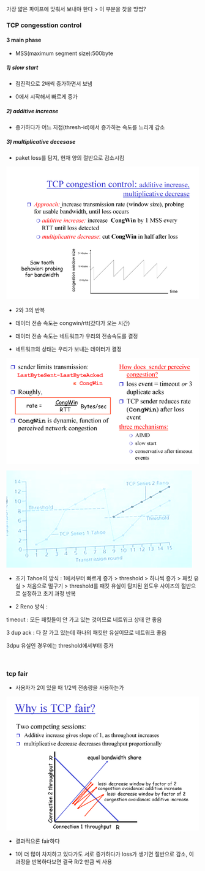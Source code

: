 가장 얇은 파이프에 맞춰서 보내야 한다 > 이 부분을 찾을 방법?

### TCP congesstion control

#### 3 main phase

- MSS(maximum segment size):500byte

##### 1) slow start

- 점진적으로 2배씩 증가하면서 보냄

- 0에서 시작해서 빠르게 증가

##### 2) additive increase

- 증가하다가 어느 지점(thresh-id)에서 증가하는 속도를 느리게 감소

##### 3) multiplicative decesase

- paket loss를 탐지, 현재 양의 절반으로 감소시킴

![](20230409_네트워크8_전송4_assets/2023-04-09-09-16-30-image.png)

- 2와 3의 반복

- 데이터 전송 속도는 congwin/rtt(갔다가 오는 시간)

- 데이터 전송 속도는 네트워크가 우리의 전송속도를 결정

- 네트워크의 상태는 우리가 보내는 데이터가 결정

![](20230409_네트워크8_전송4_assets/2023-04-09-09-18-14-image.png)

![](20230409_네트워크8_전송4_assets/2023-04-09-09-20-02-image.png)

- 초기 Tahoe의 방식 : 1에서부터 빠르게 증가 > threshold > 하나씩 증가 > 패킷 유실 > 처음으로 떨구기 >  threshold를 패킷 유실이 탐지된 윈도우 사이즈의 절반으로 설정하고 초기 과정 반복

- 2 Reno 방식 : 

timeout : 모든 패킷들이 안 가고 있는 것이므로 네트워크 상태 안 좋음

3 dup ack : 다 잘 가고 있는데 하나의 패킷만 유실이므로 네트워크 좋음

3dpu 유실인 경우에는 threshold에서부터 증가

    

### tcp fair

- 사용자가 2이 있을 때 1/2씩 전송량을 사용하는가 

![](20230409_네트워크8_전송4_assets/2023-04-09-09-31-43-image.png)

- 결과적으론 fair하다

- 1이 더 많이 차지하고 있다가도 서로 증가하다가 loss가 생기면 절반으로 감소, 이 과정을 반복하다보면 결국 R/2 만큼 씩 사용
